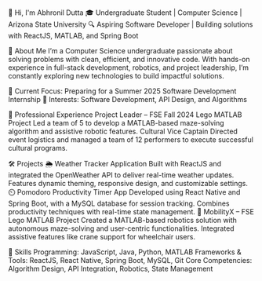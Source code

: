 👋 Hi, I'm Abhronil Dutta
🎓 Undergraduate Student | Computer Science | Arizona State University
🔍 Aspiring Software Developer | Building solutions with ReactJS, MATLAB, and Spring Boot

🚀 About Me
I’m a Computer Science undergraduate passionate about solving problems with clean, efficient, and innovative code. With hands-on experience in full-stack development, robotics, and project leadership, I’m constantly exploring new technologies to build impactful solutions.

🔹 Current Focus: Preparing for a Summer 2025 Software Development Internship
🔹 Interests: Software Development, API Design, and Algorithms

💼 Professional Experience
Project Leader – FSE Fall 2024 Lego MATLAB Project
Led a team of 5 to develop a MATLAB-based maze-solving algorithm and assistive robotic features.
Cultural Vice Captain
Directed event logistics and managed a team of 12 performers to execute successful cultural programs.

🛠️ Projects
🌦️ Weather Tracker Application
Built with ReactJS and integrated the OpenWeather API to deliver real-time weather updates.
Features dynamic theming, responsive design, and customizable settings.
⏲️ Pomodoro Productivity Timer App
Developed using React Native and Spring Boot, with a MySQL database for session tracking.
Combines productivity techniques with real-time state management.
🤖 MobilityX – FSE Lego MATLAB Project
Created a MATLAB-based robotics solution with autonomous maze-solving and user-centric functionalities.
Integrated assistive features like crane support for wheelchair users.

🧰 Skills
Programming: JavaScript, Java, Python, MATLAB
Frameworks & Tools: ReactJS, React Native, Spring Boot, MySQL, Git
Core Competencies: Algorithm Design, API Integration, Robotics, State Management
